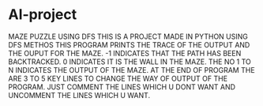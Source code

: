 # AI-project
MAZE PUZZLE USING DFS
THIS IS A PROJECT MADE IN PYTHON USING DFS METHOS
THIS PROGRAM PRINTS THE TRACE OF THE OUTPUT AND THE OUPUT FOR THE MAZE.
-1 INDICATES THAT THE PATH HAS BEEN BACKTRACKED.
0 INDICATES IT IS THE WALL IN THE MAZE.
THE NO 1 TO N INDICATES THE OUTPUT OF THE MAZE.
AT THE END OF PROGRAM THE ARE 3 TO 5 KEY LINES TO CHANGE THE WAY OF OUTPUT OF THE PROGRAM. JUST COMMENT THE LINES WHICH U DONT WANT AND UNCOMMENT THE LINES WHICH U WANT.
